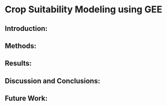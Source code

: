 # Crop Suitability Modeling using GEE
## Introduction:
## Methods:
## Results:
## Discussion and Conclusions:
## Future Work:
